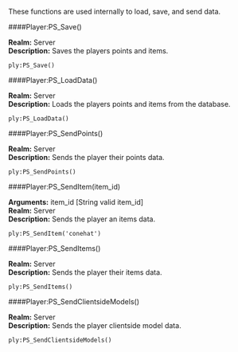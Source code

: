 <p class="lead">These functions are used internally to load, save, and send data.</p>

####<a name="meta-save"></a>Player:PS_Save()

**Realm:** <span class="server">Server</span>  
**Description:** Saves the players points and items.

    ply:PS_Save()

####<a name="meta-loaddata"></a>Player:PS_LoadData()

**Realm:** <span class="server">Server</span>  
**Description:** Loads the players points and items from the database.

    ply:PS_LoadData()

####<a name="meta-sendpoints"></a>Player:PS_SendPoints()

**Realm:** <span class="server">Server</span>  
**Description:** Sends the player their points data.

    ply:PS_SendPoints()

####<a name="meta-senditem"></a>Player:PS_SendItem(item\_id)

**Arguments:** item_id [<span class="type">String</span> valid item\_id]  
**Realm:** <span class="server">Server</span>  
**Description:** Sends the player an items data.

    ply:PS_SendItem('conehat')

####<a name="meta-senditems"></a>Player:PS_SendItems()

**Realm:** <span class="server">Server</span>  
**Description:** Sends the player their items data.

    ply:PS_SendItems()

####<a name="meta-sendclientsidemodels"></a>Player:PS_SendClientsideModels()

**Realm:** <span class="server">Server</span>  
**Description:** Sends the player clientside model data.

    ply:PS_SendClientsideModels()
